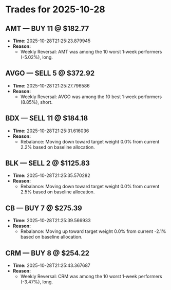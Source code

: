 # Trades for 2025-10-28

## AMT — BUY 11 @ $182.77
- **Time:** 2025-10-28T21:25:23.879945
- **Reason:**
  - Weekly Reversal: AMT was among the 10 worst 1‑week performers (-5.02%), long.

## AVGO — SELL 5 @ $372.92
- **Time:** 2025-10-28T21:25:27.796586
- **Reason:**
  - Weekly Reversal: AVGO was among the 10 best 1‑week performers (8.85%), short.

## BDX — SELL 11 @ $184.18
- **Time:** 2025-10-28T21:25:31.616036
- **Reason:**
  - Rebalance: Moving down toward target weight 0.0% from current 2.2% based on baseline allocation.

## BLK — SELL 2 @ $1125.83
- **Time:** 2025-10-28T21:25:35.570282
- **Reason:**
  - Rebalance: Moving down toward target weight 0.0% from current 2.5% based on baseline allocation.

## CB — BUY 7 @ $275.39
- **Time:** 2025-10-28T21:25:39.566933
- **Reason:**
  - Rebalance: Moving up toward target weight 0.0% from current -2.1% based on baseline allocation.

## CRM — BUY 8 @ $254.22
- **Time:** 2025-10-28T21:25:43.367687
- **Reason:**
  - Weekly Reversal: CRM was among the 10 worst 1‑week performers (-3.47%), long.

